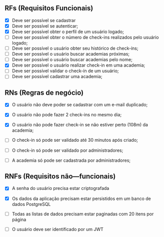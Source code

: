 ## RFs (Requisitos Funcionais)

- [X] Deve ser possível se cadastrar
- [X] Deve ser possível se autenticar;
- [X] Deve ser possível obter o perfil de um usuário logado;
- [ ] Deve ser possível obter o número de check-ins realizados pelo usuário logado;
- [ ] Deve ser possível o usuário obter seu histórico de check-íns;
- [ ] Deve ser possível o usuário buscar academias próximas;
- [ ] Deve ser possível o usuário buscar academias pelo nome;
- [X] Deve ser possível o usuário realizar check-in em uma academia;
- [ ] Deve ser possível validar o check-ín de um usuário;
- [ ] Deve ser possível cadastrar uma academia;

## RNs (Regras de negócio)

- [X] O usuário não deve poder se cadastrar com um e-mail duplicado;
- [X] O usuário não pode fazer 2 check-ins no mesmo dia;
- [X] O usuário não pode fazer check-in se não estiver perto (108m) da academia;
- [ ] O check-in só pode ser validado até 30 minutos após criado;
- [ ] O check-in só pode ser validado por administradores;
- [ ] A academia só pode ser cadastrada por administradores;


## RNFs (Requisitos não—funcionais)   
- [X] A senha do usuário precisa estar criptografada
- [X] Os dados da aplicação precisam estar persistidos em um banco de dados PostgreSQL
- [ ] Todas as listas de dados precisam estar paginadas com 20 itens por página
- [ ] O usuário deve ser identificado por um JWT    

